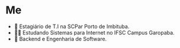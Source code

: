 <h1>Me</h1>

- 💼 Estagiário de T.I na SCPar Porto de Imbituba.
- 🧑‍🎓 Estudando Sistemas para Internet no IFSC Campus Garopaba.
- 📖 Backend e Engenharia de Software.
